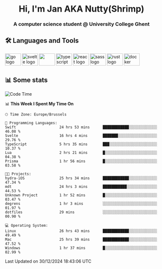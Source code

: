 <h1 align="center">Hi, I'm Jan AKA Nutty(Shrimp)</h1>
<h3 align="center">A computer science student @ University College Ghent</h3>

<h2 align="left">🛠️ Languages and Tools</h2>

###

<div align="left">
  <img src="https://cdn.jsdelivr.net/gh/devicons/devicon/icons/go/go-original.svg" height="40" width="52" alt="go logo"  />
  <img src="https://cdn.jsdelivr.net/gh/devicons/devicon@latest/icons/svelte/svelte-original.svg"  height="40" width="52" alt="svelte logo" />
  <img src="https://cdn.jsdelivr.net/gh/devicons/devicon@latest/icons/tailwindcss/tailwindcss-original.svg" height="40" width="52" />
  <img src="https://cdn.jsdelivr.net/gh/devicons/devicon/icons/typescript/typescript-original.svg" height="40" width="52" alt="typescript logo"  />
  <img src="https://cdn.jsdelivr.net/gh/devicons/devicon/icons/react/react-original.svg" height="40" width="52" alt="react logo"  />
  <img src="https://cdn.jsdelivr.net/gh/devicons/devicon/icons/sass/sass-original.svg" height="40" width="52" alt="sass logo"  />
  <img src="https://cdn.jsdelivr.net/gh/devicons/devicon@latest/icons/rust/rust-original.svg" height="40" width="52" alt="rust logo" />
  <img src="https://cdn.jsdelivr.net/gh/devicons/devicon/icons/docker/docker-original.svg" height="40" width="52" alt="docker logo"  />
</div>

<h2>📊 Some stats</h2>

<!--START_SECTION:waka-->
![Code Time](http://img.shields.io/badge/Code%20Time-5%2C449%20hrs%206%20mins-blue)

📊 **This Week I Spent My Time On** 

```text
🕑︎ Time Zone: Europe/Brussels

💬 Programming Languages: 
Swift                    24 hrs 53 mins      ████████████░░░░░░░░░░░░░   46.08 % 
Svelte                   16 hrs 4 mins       ███████░░░░░░░░░░░░░░░░░░   29.76 % 
TypeScript               5 hrs 35 mins       ███░░░░░░░░░░░░░░░░░░░░░░   10.37 % 
Lua                      2 hrs 21 mins       █░░░░░░░░░░░░░░░░░░░░░░░░   04.38 % 
Prisma                   1 hr 56 mins        █░░░░░░░░░░░░░░░░░░░░░░░░   03.58 % 

🐱‍💻 Projects: 
hydra-iOS                25 hrs 34 mins      ████████████░░░░░░░░░░░░░   47.34 % 
mdt                      24 hrs 3 mins       ███████████░░░░░░░░░░░░░░   44.53 % 
Unknown Project          1 hr 52 mins        █░░░░░░░░░░░░░░░░░░░░░░░░   03.47 % 
degrens                  1 hr 3 mins         ░░░░░░░░░░░░░░░░░░░░░░░░░   01.97 % 
dotfiles                 29 mins             ░░░░░░░░░░░░░░░░░░░░░░░░░   00.90 % 

💻 Operating System: 
Linux                    26 hrs 43 mins      ████████████░░░░░░░░░░░░░   49.49 % 
Mac                      25 hrs 39 mins      ████████████░░░░░░░░░░░░░   47.52 % 
Windows                  1 hr 37 mins        █░░░░░░░░░░░░░░░░░░░░░░░░   02.99 % 
```


 Last Updated on 30/12/2024 18:43:06 UTC
<!--END_SECTION:waka-->
